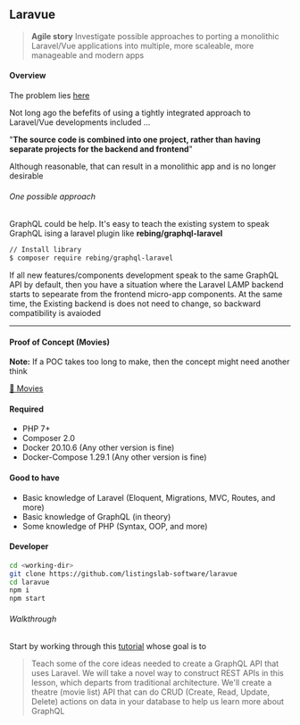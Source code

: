 ## Laravue

> __Agile story__ Investigate possible approaches to porting a monolithic Laravel/Vue applications into multiple, more scaleable, more manageable and modern apps 

#### Overview 

The problem lies [here](https://blog.logrocket.com/create-single-page-app-laravel-and-vue/#why-are-laravel-and-vue-good-together)

Not long ago the befefits of using a tightly integrated approach to Laravel/Vue developments included ...

"__The source code is combined into one project, rather than having separate projects for the backend and frontend__"

Although reasonable, that can result in a monolithic app and is no longer desirable  

###### One possible approach

GraphQL could be help. It's easy to teach the existing system to speak GraphQL ising a laravel plugin like **rebing/graphql-laravel**

```bash
// Install library
$ composer require rebing/graphql-laravel
```

If all new features/components development speak to the same GraphQL API by default, then you have a situation where the Laravel LAMP backend starts to sepearate from the frontend micro-app components. At the same time, the Existing backend is does not need to change, so backward compatibility is avaioded

___

#### Proof of Concept (Movies)

__Note:__ If a POC takes too long to make, then the concept might need another think  

[🤙 Movies](./movies)

#### Required

- PHP 7+
- Composer 2.0
- Docker 20.10.6 (Any other version is fine)
- Docker-Compose 1.29.1 (Any other version is fine)


#### Good to have

- Basic knowledge of Laravel (Eloquent, Migrations, MVC, Routes, and more)
- Basic knowledge of GraphQL (in theory)
- Some knowledge of PHP (Syntax, OOP, and more)

#### Developer

```bash
cd <working-dir>
git clone https://github.com/listingslab-software/laravue
cd laravue
npm i
npm start
```

###### Walkthrough

Start by working through this [tutorial](https://www.atatus.com/blog/how-to-use-laravel-to-create-a-graphql-api/) whose goal is to 

> Teach some of the core ideas needed to create a GraphQL API that uses Laravel. We will take a novel way to construct REST APIs in this lesson, which departs from traditional architecture. We'll create a theatre (movie list) API that can do CRUD (Create, Read, Update, Delete) actions on data in your database to help us learn more about GraphQL